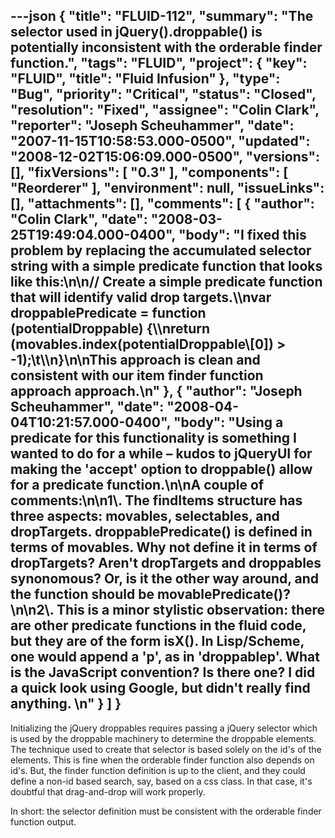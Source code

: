 ---json
{
  "title": "FLUID-112",
  "summary": "The selector used in jQuery().droppable() is potentially inconsistent with the orderable finder function.",
  "tags": "FLUID",
  "project": {
    "key": "FLUID",
    "title": "Fluid Infusion"
  },
  "type": "Bug",
  "priority": "Critical",
  "status": "Closed",
  "resolution": "Fixed",
  "assignee": "Colin Clark",
  "reporter": "Joseph Scheuhammer",
  "date": "2007-11-15T10:58:53.000-0500",
  "updated": "2008-12-02T15:06:09.000-0500",
  "versions": [],
  "fixVersions": [
    "0.3"
  ],
  "components": [
    "Reorderer"
  ],
  "environment": null,
  "issueLinks": [],
  "attachments": [],
  "comments": [
    {
      "author": "Colin Clark",
      "date": "2008-03-25T19:49:04.000-0400",
      "body": "I fixed this problem by replacing the accumulated selector string with a simple predicate function that looks like this:\n\n// Create a simple predicate function that will identify valid drop targets.\\\nvar droppablePredicate = function (potentialDroppable) {\\\nreturn (movables.index(potentialDroppable\\[0]) > -1);\t\\\n}\n\nThis approach is clean and consistent with our item finder function approach approach.\n"
    },
    {
      "author": "Joseph Scheuhammer",
      "date": "2008-04-04T10:21:57.000-0400",
      "body": "Using a predicate for this functionality is something I wanted to do for a while – kudos to jQueryUI for making the 'accept' option to droppable() allow for a predicate function.\n\nA couple of comments:\n\n1\\. The findItems structure has three aspects:  movables, selectables, and dropTargets.  droppablePredicate() is defined in terms of movables.  Why not define it in terms of dropTargets?  Aren't dropTargets and droppables synonomous?  Or, is it the other way around, and the function should be movablePredicate()?\n\n2\\. This is a minor stylistic observation:  there are other predicate functions in the fluid code, but they are of the form isX().  In Lisp/Scheme, one would append a 'p', as in 'droppablep'.  What is the JavaScript convention?  Is there one?  I did a quick look using Google, but didn't really find anything.&#x20;\n"
    }
  ]
}
---
Initializing the jQuery droppables requires passing a jQuery selector which is used by the droppable machinery to determine the droppable elements.  The technique used to create that selector is based solely on the id's of the elements.  This is fine when the orderable finder function also depends on id's.  But, the finder function definition is up to the client, and they could define a non-id based search, say, based on a css class.  In that case, it's doubtful that drag-and-drop will work properly.

In short:  the selector definition must be consistent with the orderable finder function output.

        